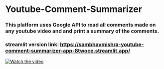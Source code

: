 # Youtube-Comment-Summarizer
### This platform uses Google API to read all comments made on any youtube video and and print a summary of the comments. 
### streamlit version link: https://sambhavmishra-youtube-comment-summarizer-app-8twoce.streamlit.app/
[![Watch the video]()](https://drive.google.com/file/d/17Mkaj1yQ_sjBm9m0BvDmT0Lxb7EiXdyg/view?usp=sharing)
